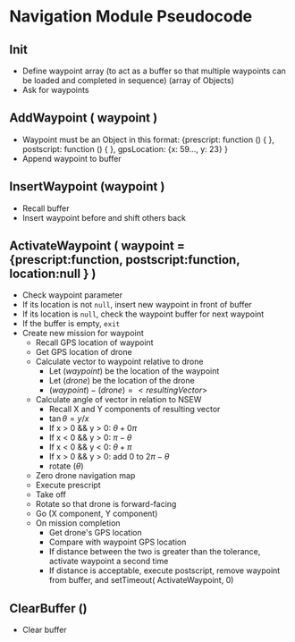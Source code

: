 Navigation Module Pseudocode
============================
## Init
 - Define waypoint array (to act as a buffer so that multiple waypoints can be loaded and completed in sequence) (array of Objects)
 - Ask for waypoints

## AddWaypoint ( waypoint )
 - Waypoint must be an Object in this format: {prescript: function () { }, postscript: function () { }, gpsLocation: {x: 59..., y: 23} }
 - Append waypoint to buffer

## InsertWaypoint (waypoint )
 - Recall buffer
 - Insert waypoint before and shift others back

## ActivateWaypoint ( waypoint = {prescript:function, postscript:function, location:null } )
 - Check waypoint parameter
 - If its location is not `null`, insert new waypoint in front of buffer
 - If its location is `null`, check the waypoint buffer for next waypoint
 - If the buffer is empty, `exit`
 - Create new mission for waypoint
     - Recall GPS location of waypoint
     - Get GPS location of drone
     - Calculate vector to waypoint relative to drone
         - Let $(waypoint)$ be the location of the waypoint
         - Let $(drone)$ be the location of the drone
         - $(waypoint) - (drone) = <resultingVector>$
     - Calculate angle of vector in relation to NSEW
         - Recall X and Y components of resulting vector
         - $\tan{\theta} = y/x$
         - If x > 0 && y > 0: $\theta + 0\pi$ 
         - If x < 0 && y > 0: $\pi - \theta$
         - If x < 0 && y < 0: $\theta + \pi$
         - If x > 0 && y > 0: add 0 to $2\pi - \theta$
         - rotate ($\theta$)
     - Zero drone navigation map
     - Execute prescript
     - Take off
     - Rotate so that drone is forward-facing
     - Go (X component, Y component)
     - On mission completion
         - Get drone's GPS location
         - Compare with waypoint GPS location
         - If distance between the two is greater than the tolerance, activate waypoint a second time
         - If distance is acceptable, execute postscript, remove waypoint from buffer, and setTimeout( ActivateWaypoint, 0)

## ClearBuffer ()
 - Clear buffer